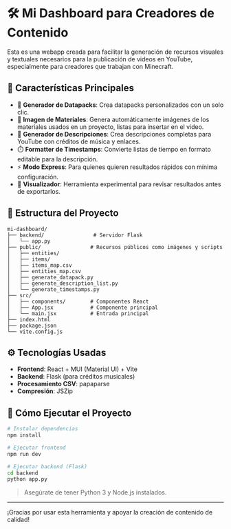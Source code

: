 # 🛠️ Mi Dashboard para Creadores de Contenido

Esta es una webapp creada para facilitar la generación de recursos visuales y textuales necesarios para la publicación de videos en YouTube, especialmente para creadores que trabajan con Minecraft.

## 🚀 Características Principales

* 🎒 **Generador de Datapacks**: Crea datapacks personalizados con un solo clic.
* 🧱 **Imagen de Materiales**: Genera automáticamente imágenes de los materiales usados en un proyecto, listas para insertar en el video.
* 📝 **Generador de Descripciones**: Crea descripciones completas para YouTube con créditos de música y enlaces.
* ⏱️ **Formatter de Timestamps**: Convierte listas de tiempo en formato editable para la descripción.
* ⚡ **Modo Express**: Para quienes quieren resultados rápidos con mínima configuración.
* 👀 **Visualizador**: Herramienta experimental para revisar resultados antes de exportarlos.

## 📁 Estructura del Proyecto

```
mi-dashboard/
├── backend/                # Servidor Flask
│   └── app.py
├── public/                # Recursos públicos como imágenes y scripts
│   ├── entities/
│   ├── items/
│   ├── items_map.csv
│   ├── entities_map.csv
│   ├── generate_datapack.py
│   ├── generate_description_list.py
│   └── generate_timestamps.py
├── src/
│   ├── components/        # Componentes React
│   ├── App.jsx            # Componente principal
│   └── main.jsx           # Entrada principal
├── index.html
├── package.json
└── vite.config.js
```

## ⚙️ Tecnologías Usadas

* **Frontend**: React + MUI (Material UI) + Vite
* **Backend**: Flask (para créditos musicales)
* **Procesamiento CSV**: papaparse
* **Compresión**: JSZip

## 🔧 Cómo Ejecutar el Proyecto

```bash
# Instalar dependencias
npm install

# Ejecutar frontend
npm run dev

# Ejecutar backend (Flask)
cd backend
python app.py
```

> Asegúrate de tener Python 3 y Node.js instalados.

---

¡Gracias por usar esta herramienta y apoyar la creación de contenido de calidad!
